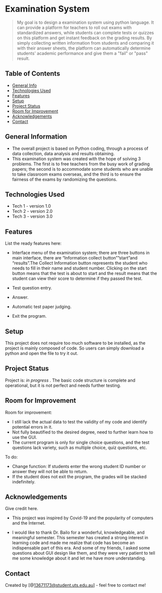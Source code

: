 # Examination System
>  My goal is to design a examination system using python language. It can provide a platform for teachers to roll out exams with standardized answers, while students can complete tests or quizzes on this platform and get instant feedback on the grading results. By simply collecting written information from students and comparing it with their answer sheets, the platform can automatically determine students' academic performance and give them a "fail" or "pass" result.

## Table of Contents
* [General Info](#general-information)
* [Technologies Used](#technologies-used)
* [Features](#features)
* [Setup](#setup)
* [Project Status](#project-status)
* [Room for Improvement](#room-for-improvement)
* [Acknowledgements](#acknowledgements)
* [Contact](#contact)



## General Information
- The overall project is based on Python coding, through a process of data collection, data analysis and results obtaining. 
- This examination system was created with the hope of solving 3 problems. The first is to free teachers from the busy work of grading papers; the second is to accommodate some students who are unable to take classroom exams overseas, and the third is to ensure the fairness of the exams by randomizing the questions.



## Technologies Used
- Tech 1 - version 1.0
- Tech 2 - version 2.0
- Tech 3 - version 3.0


## Features
List the ready features here:
- Interface menu of the examination system; there are three buttons in main interface, there are “Information collect button””start”and “results”.The Collect Information button represents the student who needs to fill in their name and student number. Clicking on the start button means that the test is about to start and the result means that the student can view their score to determine if they passed the test.

- Test question entry.
- Answer.
- Automatic test paper judging.
- Exit the program.





## Setup
This project does not require too much software to be installed, as the project is mainly composed of code. So users can simply download a python and open 
the file to try it out.


## Project Status
Project is: _in progress_ . The basic code structure is complete and operational, but it is not perfect and needs further testing.


## Room for Improvement


Room for improvement:
- I still lack the actual data to test the validity of my code and identify potential errors in it.
- Not fully beautified to the desired degree, need to further learn how to use the GUI.
- The current program is only for single choice questions, and the test questions lack variety, such as multiple choice, quiz questions, etc.

To do:
- Change function: If students enter the wrong student ID number or answer they will not be able to return.
- If the student does not exit the program, the grades will be stacked indefinitely.


## Acknowledgements
Give credit here.
- This project was inspired by Covid-19 and the popularity of computers and the Internet.

- I would like to thank Dr. Bailo for a wonderful, knowledgeable, and meaningful semester. This semester has created a strong interest in learning code and made me realize that code has become an indispensable part of this era. And some of my friends, I asked some questions about GUI design like them, and they were very patient to tell me some knowledge about it and let me have more understanding.


## Contact
Created by [@13671173@student.uts.edu.au] - feel free to contact me!

